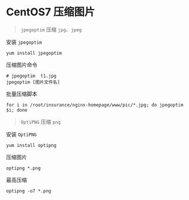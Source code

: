 # CentOS7 压缩图片

> `jpegoptim` 压缩 `jpg`、`jpeg`

安装 `jpegoptim`

```shell
yum install jpegoptim
```

压缩图片命令

```shell
# jpegoptim  t1.jpg
jpegoptim [图片文件名]
```

批量压缩脚本

```shell
for i in /root/insurance/nginx-homepage/www/pic/*.jpg; do jpegoptim $i; done
```

> `OptiPNG` 压缩 `png`

安装 `OptiPNG`

```shell
yum install optipng
```

压缩图片

```shell
optipng *.png
```

最高压缩

```shell
optipng -o7 *.png
```